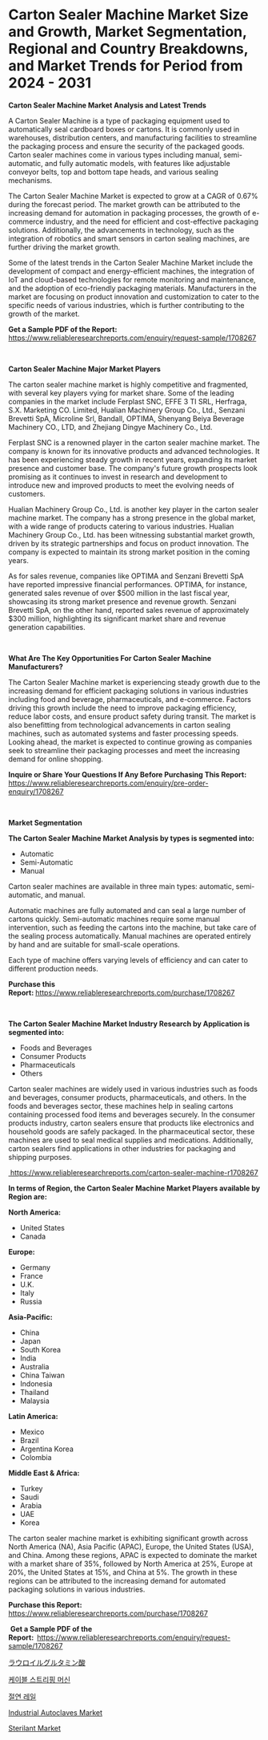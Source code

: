 <p><h1>Carton Sealer Machine Market Size and Growth, Market Segmentation, Regional and Country Breakdowns, and Market Trends for Period from 2024 -  2031</h1></p><p><strong>Carton Sealer Machine Market Analysis and Latest Trends</strong></p>
<p><p>A Carton Sealer Machine is a type of packaging equipment used to automatically seal cardboard boxes or cartons. It is commonly used in warehouses, distribution centers, and manufacturing facilities to streamline the packaging process and ensure the security of the packaged goods. Carton sealer machines come in various types including manual, semi-automatic, and fully automatic models, with features like adjustable conveyor belts, top and bottom tape heads, and various sealing mechanisms.</p><p>The Carton Sealer Machine Market is expected to grow at a CAGR of 0.67% during the forecast period. The market growth can be attributed to the increasing demand for automation in packaging processes, the growth of e-commerce industry, and the need for efficient and cost-effective packaging solutions. Additionally, the advancements in technology, such as the integration of robotics and smart sensors in carton sealing machines, are further driving the market growth.</p><p>Some of the latest trends in the Carton Sealer Machine Market include the development of compact and energy-efficient machines, the integration of IoT and cloud-based technologies for remote monitoring and maintenance, and the adoption of eco-friendly packaging materials. Manufacturers in the market are focusing on product innovation and customization to cater to the specific needs of various industries, which is further contributing to the growth of the market.</p></p>
<p><strong>Get a Sample PDF of the Report:&nbsp;</strong> <a href="https://www.reliableresearchreports.com/enquiry/request-sample/1708267">https://www.reliableresearchreports.com/enquiry/request-sample/1708267</a></p>
<p>&nbsp;</p>
<p><strong>Carton Sealer Machine Major Market Players</strong></p>
<p><p>The carton sealer machine market is highly competitive and fragmented, with several key players vying for market share. Some of the leading companies in the market include Ferplast SNC, EFFE 3 TI SRL, Herfraga, S.X. Marketing CO. Limited, Hualian Machinery Group Co., Ltd., Senzani Brevetti SpA, Microline Srl, Bandall, OPTIMA, Shenyang Beiya Beverage Machinery CO., LTD, and Zhejiang Dingye Machinery Co., Ltd.</p><p>Ferplast SNC is a renowned player in the carton sealer machine market. The company is known for its innovative products and advanced technologies. It has been experiencing steady growth in recent years, expanding its market presence and customer base. The company's future growth prospects look promising as it continues to invest in research and development to introduce new and improved products to meet the evolving needs of customers.</p><p>Hualian Machinery Group Co., Ltd. is another key player in the carton sealer machine market. The company has a strong presence in the global market, with a wide range of products catering to various industries. Hualian Machinery Group Co., Ltd. has been witnessing substantial market growth, driven by its strategic partnerships and focus on product innovation. The company is expected to maintain its strong market position in the coming years.</p><p>As for sales revenue, companies like OPTIMA and Senzani Brevetti SpA have reported impressive financial performances. OPTIMA, for instance, generated sales revenue of over $500 million in the last fiscal year, showcasing its strong market presence and revenue growth. Senzani Brevetti SpA, on the other hand, reported sales revenue of approximately $300 million, highlighting its significant market share and revenue generation capabilities.</p></p>
<p>&nbsp;</p>
<p><strong>What Are The Key Opportunities For Carton Sealer Machine Manufacturers?</strong></p>
<p><p>The Carton Sealer Machine market is experiencing steady growth due to the increasing demand for efficient packaging solutions in various industries including food and beverage, pharmaceuticals, and e-commerce. Factors driving this growth include the need to improve packaging efficiency, reduce labor costs, and ensure product safety during transit. The market is also benefitting from technological advancements in carton sealing machines, such as automated systems and faster processing speeds. Looking ahead, the market is expected to continue growing as companies seek to streamline their packaging processes and meet the increasing demand for online shopping.</p></p>
<p><strong>Inquire or Share Your Questions If Any Before Purchasing This Report:</strong> <a href="https://www.reliableresearchreports.com/enquiry/pre-order-enquiry/1708267">https://www.reliableresearchreports.com/enquiry/pre-order-enquiry/1708267</a></p>
<p>&nbsp;</p>
<p><strong>Market Segmentation</strong></p>
<p><strong>The Carton Sealer Machine Market Analysis by types is segmented into:</strong></p>
<p><ul><li>Automatic</li><li>Semi-Automatic</li><li>Manual</li></ul></p>
<p><p>Carton sealer machines are available in three main types: automatic, semi-automatic, and manual. </p><p>Automatic machines are fully automated and can seal a large number of cartons quickly. Semi-automatic machines require some manual intervention, such as feeding the cartons into the machine, but take care of the sealing process automatically. Manual machines are operated entirely by hand and are suitable for small-scale operations.</p><p>Each type of machine offers varying levels of efficiency and can cater to different production needs.</p></p>
<p><strong>Purchase this Report:&nbsp;</strong><a href="https://www.reliableresearchreports.com/purchase/1708267">https://www.reliableresearchreports.com/purchase/1708267</a></p>
<p>&nbsp;</p>
<p><strong>The Carton Sealer Machine Market Industry Research by Application is segmented into:</strong></p>
<p><ul><li>Foods and Beverages</li><li>Consumer Products</li><li>Pharmaceuticals</li><li>Others</li></ul></p>
<p><p>Carton sealer machines are widely used in various industries such as foods and beverages, consumer products, pharmaceuticals, and others. In the foods and beverages sector, these machines help in sealing cartons containing processed food items and beverages securely. In the consumer products industry, carton sealers ensure that products like electronics and household goods are safely packaged. In the pharmaceutical sector, these machines are used to seal medical supplies and medications. Additionally, carton sealers find applications in other industries for packaging and shipping purposes.</p></p>
<p><a href="https://www.reliableresearchreports.com/carton-sealer-machine-r1708267">&nbsp;https://www.reliableresearchreports.com/carton-sealer-machine-r1708267</a></p>
<p><strong>In terms of Region, the Carton Sealer Machine Market Players available by Region are:</strong></p>
<p>
    <p> <strong> North America: </strong>
        <ul>
            <li>United States</li>
            <li>Canada</li>
        </ul>
        </p> 
    <p> <strong> Europe: </strong>
        <ul>
            <li>Germany</li>
            <li>France</li>
            <li>U.K.</li>
            <li>Italy</li>
            <li>Russia</li>
        </ul>
        </p> 
    <p> <strong> Asia-Pacific: </strong>
        <ul>
            <li>China</li>
            <li>Japan</li>
            <li>South Korea</li>
            <li>India</li>
            <li>Australia</li>
            <li>China Taiwan</li>
            <li>Indonesia</li>
            <li>Thailand</li>
            <li>Malaysia</li>
        </ul>
        </p> 
    <p> <strong> Latin America: </strong>
        <ul>
            <li>Mexico</li>
            <li>Brazil</li>
            <li>Argentina Korea</li>
            <li>Colombia</li>
        </ul>
        </p> 
    <p> <strong> Middle East & Africa: </strong>
        <ul>
            <li>Turkey</li>
            <li>Saudi</li>
            <li>Arabia</li>
            <li>UAE</li>
            <li>Korea</li>
        </ul>
    </p>
    </p>
<p><p>The carton sealer machine market is exhibiting significant growth across North America (NA), Asia Pacific (APAC), Europe, the United States (USA), and China. Among these regions, APAC is expected to dominate the market with a market share of 35%, followed by North America at 25%, Europe at 20%, the United States at 15%, and China at 5%. The growth in these regions can be attributed to the increasing demand for automated packaging solutions in various industries.</p></p>
<p><strong>Purchase this Report: </strong><a href="https://www.reliableresearchreports.com/purchase/1708267">https://www.reliableresearchreports.com/purchase/1708267</a></p>
<p>&nbsp;<strong>Get a Sample PDF of the Report:&nbsp;&nbsp;</strong><a href="https://www.reliableresearchreports.com/enquiry/request-sample/1708267">https://www.reliableresearchreports.com/enquiry/request-sample/1708267</a></p>
<p><strong></strong></p>
<p><p><a href="https://github.com/avwofrml53535/Market-Research-Report-List-1/blob/main/889645021418.md">ラウロイルグルタミン酸</a></p><p><a href="https://github.com/TrevorKruvalis5678/Market-Research-Report-List-1/blob/main/668434919836.md">케이블 스트리핑 머신</a></p><p><a href="https://github.com/lzuwsfreyoq70/Market-Research-Report-List-1/blob/main/878570619835.md">절연 레일</a></p><p><a href="https://github.com/mbisetmhermsr/Market-Research-Report-List-2/blob/main/industrial-autoclaves-market.md">Industrial Autoclaves Market</a></p><p><a href="https://issuu.com/reportprime-2/docs/sterilant-market-size-2030.pptx">Sterilant Market</a></p></p>
